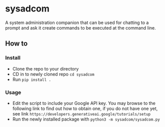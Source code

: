 # sysadcom
A system administration companion that can be used for chatting to a prompt and ask it create commands to be executed at the command line.

## How to

### Install
- Clone the repo to your directory
- CD in to newly cloned repo `cd sysadcom`
- Run `pip install .`

### Usage
- Edit the script to include your Google API key. You may browse to the following link to find out how to obtain one, if you do not have one yet, see link `https://developers.generativeai.google/tutorials/setup`
- Run the newly installed package with `python3 -m sysadcom/sysadcom.py`
